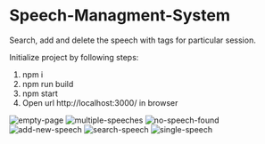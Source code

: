 # Speech-Managment-System
Search, add and delete the speech with tags for particular session.

Initialize project by following steps:

1. npm i
2. npm run build
3. npm start
4. Open url http://localhost:3000/ in browser


![empty-page](https://user-images.githubusercontent.com/34717765/79047448-30f92780-7c34-11ea-8305-6a96e10aa99b.png)
![multiple-speeches](https://user-images.githubusercontent.com/34717765/79047450-3191be00-7c34-11ea-8019-df97417d8f9c.png)
![no-speech-found](https://user-images.githubusercontent.com/34717765/79047452-322a5480-7c34-11ea-844a-9276443c125a.png)
![add-new-speech](https://user-images.githubusercontent.com/34717765/79047445-2f2f6400-7c34-11ea-9571-b0e78aba2c7a.png)
![search-speech](https://user-images.githubusercontent.com/34717765/79047453-32c2eb00-7c34-11ea-9023-e18968a1eb74.png)
![single-speech](https://user-images.githubusercontent.com/34717765/79047454-335b8180-7c34-11ea-9e91-b8d0dec803f8.png)

